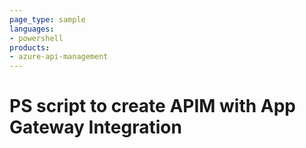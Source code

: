```yaml
---
page_type: sample
languages:
- powershell
products:
- azure-api-management
---
```



#  PS script to create APIM with App Gateway Integration
